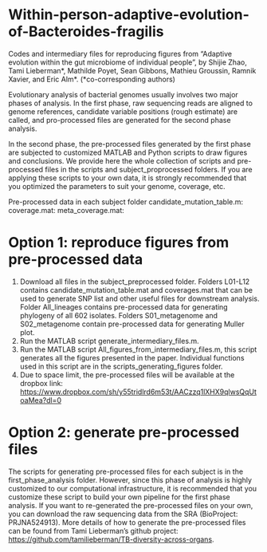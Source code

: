# Within-person-adaptive-evolution-of-Bacteroides-fragilis
Codes and intermediary files for reproducing figures from “Adaptive evolution within the gut microbiome of individual people”, by Shijie Zhao, Tami Lieberman*, Mathilde Poyet, Sean Gibbons, Mathieu Groussin, Ramnik Xavier, and Eric Alm*.  (*co-corresponding authors)

Evolutionary analysis of bacterial genomes usually involves two major phases of analysis. In the first phase, raw sequencing reads are aligned to genome references, candidate variable positions (rough estimate) are called, and pro-processed files are generated for the second phase analysis. 

In the second phase, the pre-processed files generated by the first phase are subjected to customized MATLAB and Python scripts to draw figures and conclusions. We provide here the whole collection of scripts and pre-processed files in the scripts and subject_proprocessed folders. If you are applying these scripts to your own data, it is strongly recommended that you optimized the parameters to suit your genome, coverage, etc.

Pre-processed data in each subject folder
candidate_mutation_table.m:
coverage.mat:
meta_coverage.mat:


# Option 1: reproduce figures from pre-processed data
1. Download all files in the subject_preprocessed folder. Folders L01-L12 contains candidate_mutation_table.mat and coverages.mat that can be used to generate SNP list and other useful files for downstream analysis. Folder All_lineages contains pre-processed data for generating phylogeny of all 602 isolates. Folders S01_metagenome and S02_metagenome contain pre-processed data for generating Muller plot.
2. Run the MATLAB script generate_intermediary_files.m.
3. Run the MATLAB script All_figures_from_intermediary_files.m, this script generates all the figures presented in the paper. Individual functions used in this script are in the scripts_generating_figures folder.
4. Due to space limit, the pre-processed files will be available at the dropbox link: https://www.dropbox.com/sh/y55tridlrd6m53t/AACzzq1lXHX9qlwsQqUtoaMea?dl=0


# Option 2: generate pre-processed files
The scripts for generating pre-processed files for each subject is in the first_phase_analysis folder. However, since this phase of analysis is highly customized to our computational infrastructure, it is recommended that you customize these script to build your own pipeline for the first phase analysis. If you want to re-generated the pre-processed files on your own, you can download the raw sequencing data from the SRA (BioProject: PRJNA524913). More details of how to generate the pre-processed files can be found from Tami Lieberman’s github project: https://github.com/tamilieberman/TB-diversity-across-organs.

